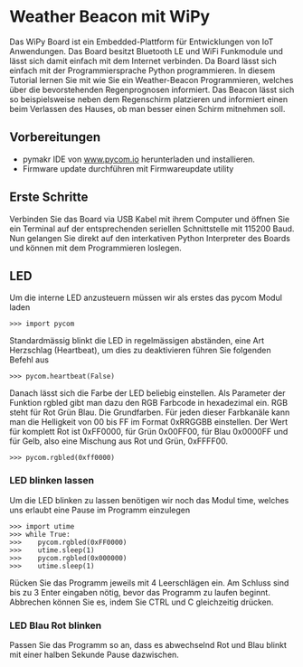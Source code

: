 # Weather Beacon mit WiPy
Das WiPy Board ist ein Embedded-Plattform für Entwicklungen von IoT Anwendungen. Das Board besitzt Bluetooth LE und WiFi Funkmodule und lässt sich damit einfach mit dem Internet verbinden. Da Board lässt sich einfach mit der Programmiersprache Python programmieren. 
In diesem Tutorial lernen Sie mit wie Sie ein Weather-Beacon Programmieren, welches über die bevorstehenden Regenprognosen informiert. Das Beacon lässt sich so beispielsweise neben dem Regenschirm platzieren und informiert einen beim Verlassen des Hauses, ob man besser einen Schirm mitnehmen soll.
## Vorbereitungen
- pymakr IDE von www.pycom.io herunterladen und installieren.
- Firmware update durchführen mit Firmwareupdate utility

## Erste Schritte
Verbinden Sie das Board via USB Kabel mit ihrem Computer und öffnen Sie ein Terminal auf der entsprechenden seriellen Schnittstelle mit 115200 Baud. Nun gelangen Sie direkt auf den interkativen Python Interpreter des Boards und können mit dem Programmieren loslegen.

## LED
Um die interne LED anzusteuern müssen wir als erstes das pycom Modul laden

    >>> import pycom
    
Standardmässig blinkt die LED in regelmässigen abständen, eine Art Herzschlag (Heartbeat), um dies zu deaktivieren führen Sie folgenden Befehl aus

    >>> pycom.heartbeat(False)
    
Danach lässt sich die Farbe der LED beliebig einstellen. Als Parameter der Funktion rgbled gibt man dazu den RGB Farbcode in hexadezimal ein. RGB steht für Rot Grün Blau. Die Grundfarben. Für jeden dieser Farbkanäle kann man die Helligkeit von 00 bis FF im Format 0xRRGGBB einstellen. Der Wert für komplett Rot ist 0xFF0000, für Grün 0x00FF00, für Blau 0x0000FF und für Gelb, also eine Mischung aus Rot und Grün, 0xFFFF00.

    >>> pycom.rgbled(0xff0000)
    
### LED blinken lassen
Um die LED blinken zu lassen benötigen wir noch das Modul time, welches uns erlaubt eine Pause im Programm einzulegen

    >>> import utime
    >>> while True:
    >>>    pycom.rgbled(0xFF0000)
    >>>    utime.sleep(1)
    >>>    pycom.rgbled(0x000000)
    >>>    utime.sleep(1)
    
Rücken Sie das Programm jeweils mit 4 Leerschlägen ein. Am Schluss sind bis zu 3 Enter eingaben nötig, bevor das Programm zu laufen beginnt. Abbrechen können Sie es, indem Sie CTRL und C gleichzeitig drücken.

### LED Blau Rot blinken
Passen Sie das Programm so an, dass es abwechselnd Rot und Blau blinkt mit einer halben Sekunde Pause dazwischen.


